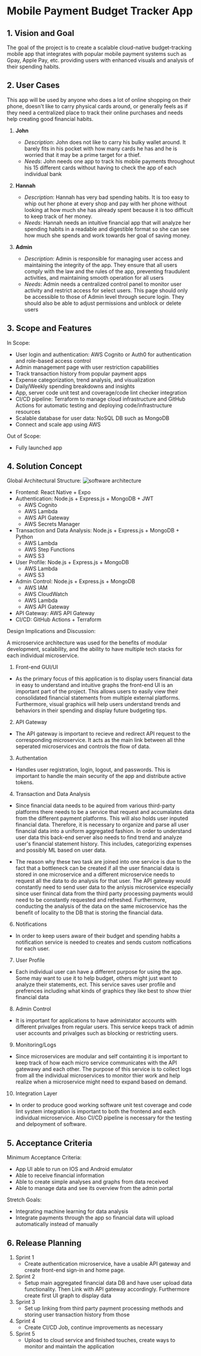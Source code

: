 # Mobile Payment Budget Tracker App

## 1. Vision and Goal
The goal of the project is to create a scalable cloud-native budget-tracking mobile app that integrates with popular mobile payment systems such as Gpay, Apple Pay, etc. providing users with enhanced visuals and analysis of their spending habits. 

## 2. User Cases
This app will be used by anyone who does a lot of online shopping on their phone, doesn't like to carry physical cards around, or generally feels as if they need a centralized place to track their online purchases and needs help creating good financial habits.

1. **John**
   - _Description_: John does not like to carry his bulky wallet around. It barely fits in his pocket with how many cards he has and he is worried that it may be a prime target for a thief.
   - _Needs_: John needs one app to track his mobile payments throughout his 15 different cards without having to check the app of each individual bank

2. **Hannah**
   - _Description_: Hannah has very bad spending habits. It is too easy to whip out her phone at every shop and pay with her phone without looking at how much she has already spent because it is too difficult to keep track of her money.
   - _Needs_: Hannah needs an intuitive financial app that will analyze her spending habits in a readable and digestible format so she can see how much she spends and work towards her goal of saving money.
  
3. **Admin**
   - _Description_: Admin is responsible for managing user access and maintaining the integrity of the app. They ensure that all users comply with the law and the rules of the app, preventing fraudulent activities, and maintaining smooth operation for all users
   - _Needs_: Admin needs a centralized control panel to monitor user activity and restrict access for select users. This page should only be accessible to those of Admin level through secure login. They should also be able to adjust permissions and unblock or delete users

## 3. Scope and Features
In Scope:
- User login and authentication: AWS Cognito or Auth0 for authentication and role-based access control
- Admin management page with user restriction capabilities
- Track transaction history from popular payment apps
- Expense categorization, trend analysis, and visualization
- Daily/Weekly spending breakdowns and insights
- App, server code unit test and coverage/code lint checker integration
- CI/CD pipeline: Terraform to manage cloud infrastructure and GitHub Actions for automatic testing and deploying code/infrastructure resources
- Scalable database for user data: NoSQL DB such as MongoDB
- Connect and scale app using AWS

Out of Scope:
- Fully launched app

## 4. Solution Concept
Global Architectural Structure:
![software architecture](/images/architecture.png)
- Frontend: React Native + Expo
- Authentication: Node.js + Express.js + MongoDB + JWT
  - AWS Cognito
  - AWS Lambda
  - AWS API Gateway
  - AWS Secrets Manager
- Transaction and Data Analysis: Node.js + Express.js + MongoDB + Python
  - AWS Lambda
  - AWS Step Functions
  - AWS S3
- User Profile: Node.js + Express.js + MongoDB
  - AWS Lambda
  - AWS S3
- Admin Control: Node.js + Express.js + MongoDB
  - AWS IAM
  - AWS CloudWatch
  - AWS Lambda
  - AWS API Gateway
- API Gateway: AWS API Gateway
- CI/CD: GitHub Actions + Terraform

Design Implications and Discussion:

A microservice architecture was used for the benefits of modular development, scalability, and the ability to have multiple tech stacks for each individual microservice.

1. Front-end GUI/UI
- As the primary focus of this application is to display users financial data in easy to understand and intuitive graphs the front-end UI is an important part of the project. This allows users to easily view their consolidated financial statements from multiple external platforms. Furthermore, visual graphics will help users understand trends and behaviors in their spending and display future budgeting tips.

2. API Gateway
- The API gateway is important to recieve and redirect API request to the corresponding microservice. It acts as the main link between all thhe seperated microservices and controls the flow of data. 

3. Authentation 
- Handles user registration, login, logout, and passwords. This is important to handle the main security of the app and distribute active tokens.

4. Transaction and Data Analysis
- Since financial data needs to be aquired from various third-party platforms there needs to be a service that request and accumalates data from the different payment platforms. This will also holds user inputed financial data. Therefore, it is necessary to organize and parse all user financial data into a uniform aggregated fashion. In order to understand user data this back-end server also needs to find trend and analyze user's financial statement history. This includes, categorizing expenses and possibly ML based on user data. 

- The reason why these two task are joined into one service is due to the fact that a bottleneck can be created if all the user financial data is stored in one microservice and a different microservice needs to request all the data to do analysis for that user. The API gateway would constantly need to send user data to the anlysis microservice especially since user finincal data from the third party processing payments would need to be constantly requested and refreshed. Furthermore, conducting the analysis of the data on the same microservice has the benefit of locality to the DB that is storing the financial data.

6. Notifications
- In order to keep users aware of their budget and spending habits a notification service is needed to creates and sends custom notfications for each user.

7. User Profile
- Each individual user can have a different purpose for using the app. Some may want to use it to help budget, others might just want to analyze their statements, ect. This service saves user profile and prefrences including what kinds of graphics they like best to show thier financial data

8. Admin Control
- It is important for applications to have administator accounts with different privalges from regular users. This service keeps track of admin user accounts and privalges such as blocking or restricting users.

9. Monitoring/Logs
- Since microservices are modular and self containting it is important to keep track of how each micro service communicates with the API gatewawy and each other. The purpose of this service is to collect logs from all the individual microservices to monitor thier work and help realize when a microservice might need to expand based on demand. 

10. Integration Layer
- In order to produce good working software unit test coverage and code lint system integration is important to both the frontend and each individual microservice. Also CI/CD pipeline is necessary for the testing and delpoyment of software.

## 5. Acceptance Criteria
Minimum Acceptance Criteria:
- App UI able to run on IOS and Android emulator
- Able to receive financial information
- Able to create simple analyses and graphs from data received
- Able to manage data and see its overview from the admin portal

Stretch Goals:
- Integrating machine learning for data analysis
- Integrate payments through the app so financial data will upload automatically instead of manually


## 6. Release Planning
1. Sprint 1
   - Create authentication microservice, have a usable API gateway and create front-end sign-in and home page.
2. Sprint 2
   - Setup main aggregated financial data DB and have user upload data functionality. Then Link with API gateway accordingly. Furthermore create first UI graph to display data
3. Sprint 3
   - Set up linking from third party payment processing methods and storing user transaction history from those 
4. Sprint 4
   - Create CI/CD Job, continue improvements as necessary
5. Sprint 5
   - Upload to cloud service and finished touches, create ways to monitor and maintain the application
